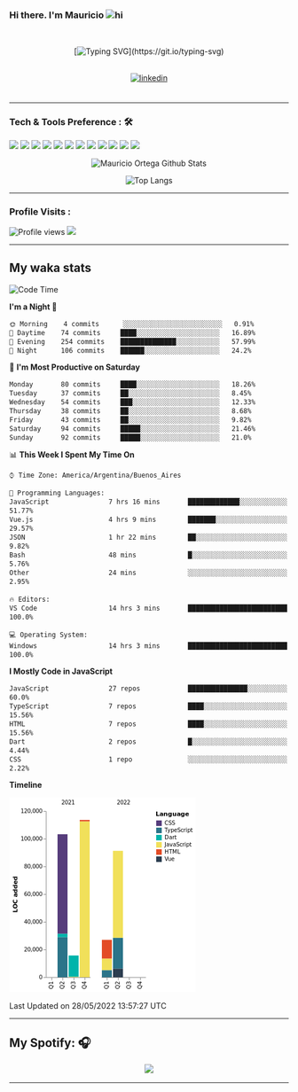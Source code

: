 ### Hi there. I'm Mauricio <img src="https://user-images.githubusercontent.com/1303154/88677602-1635ba80-d120-11ea-84d8-d263ba5fc3c0.gif" width="28px" alt="hi">
<br /> 

<div align="center">
  
[![Typing SVG](https://readme-typing-svg.herokuapp.com?size=25&duration=7000&center=true&vCenter=true&width=650&height=40&lines=WELCOME!;My+name+is+Mauricio+Ortega...;I+am+a+Front-End+Developer...;I+hope+you+find+what+you+are+looking+for...;You+have+my+contact+information...;MAY+THE+FORCE+BE+WITH+YOU...)](https://git.io/typing-svg)

</div>
  
<br />

<div align="center">
  
<a href="https://www.linkedin.com/in/mauricio-sebasti%C3%A1n-ortega-71b43788/" target="_blank">
<img src=https://img.shields.io/badge/linkedin-%231E77B5.svg?&style=for-the-badge&logo=linkedin&logoColor=white alt=linkedin style="margin-bottom: 5px;" />
</a>
  
</div>

<br />



<!--
**Nekzus/Nekzus** is a ✨ _special_ ✨ repository because its `README.md` (this file) appears on your GitHub profile.

Here are some ideas to get you started:

- 🔭 I’m currently working on ...
- 🌱 I’m currently learning ...
- 👯 I’m looking to collaborate on ...
- 🤔 I’m looking for help with ...
- 💬 Ask me about ...
- 📫 How to reach me: ...
- 😄 Pronouns: ...
- ⚡ Fun fact: ...
-->

---

### Tech & Tools Preference : 🛠

<img src = "https://img.shields.io/badge/-HTML5-E34F26?style=flat&logo=html5&logoColor=white"> <img src = "https://img.shields.io/badge/-CSS3-1572B6?style=flat&logo=css3&logoColor=white">
<img src="https://img.shields.io/badge/-Bootstrap-563D7C?style=flat&logo=bootstrap&logoColor=white">
<img src="https://img.shields.io/badge/-JavaScript-eed718?style=flat&logo=javascript&logoColor=ffffff">
<img src="https://img.shields.io/badge/-Sass-cc6699?style=flat&logo=sass&logoColor=ffffff">
<img src="https://img.shields.io/badge/-React-000000?style=flat&logo=react&logoColor=00c8ff">
<img src="https://img.shields.io/badge/-Node.js-3C873A?style=flat&logo=Node.js&logoColor=white">
<img src="https://img.shields.io/badge/-Firebase-FFA611?style=flat&logo=firebase&logoColor=FFFFFF">
<img src="http://img.shields.io/badge/-Git-F1502F?style=flat&logo=git&logoColor=FFFFFF">
<img src="http://img.shields.io/badge/-Github-000000?style=flat&logo=github&logoColor=FFFFFF">
<img src="http://img.shields.io/badge/-VS%20Code-007ACC?style=flat&logo=visual%20studio%20code&logoColor=white">
<img src="http://img.shields.io/badge/-Vercel-black?style=flat&logo=vercel&logoColor=white">

<div align="center">
  
![Mauricio Ortega Github Stats](https://github-readme-stats.vercel.app/api?username=Nekzus&show_icons=true&title_color=fff&icon_color=79ff97&text_color=9f9f9f&bg_color=151515)

![Top Langs](https://github-readme-stats.vercel.app/api/top-langs/?username=Nekzus&hide=css,html&layout=compact&title_color=fff&icon_color=79ff97&text_color=9f9f9f&bg_color=151515)

</div>
  
---

### Profile Visits :
  
![Profile views](https://gpvc.arturio.dev/Nekzus)  <img src="https://img.shields.io/github/followers/Nekzus?label=Follow" style=" float:left, margin-right:10px" />

---


## My waka stats
<!--START_SECTION:waka-->
![Code Time](http://img.shields.io/badge/Code%20Time-921%20hrs%201%20min-blue)

**I'm a Night 🦉** 

```text
🌞 Morning    4 commits      ░░░░░░░░░░░░░░░░░░░░░░░░░   0.91% 
🌆 Daytime    74 commits     ████░░░░░░░░░░░░░░░░░░░░░   16.89% 
🌃 Evening    254 commits    ██████████████░░░░░░░░░░░   57.99% 
🌙 Night      106 commits    ██████░░░░░░░░░░░░░░░░░░░   24.2%

```
📅 **I'm Most Productive on Saturday** 

```text
Monday       80 commits     ████░░░░░░░░░░░░░░░░░░░░░   18.26% 
Tuesday      37 commits     ██░░░░░░░░░░░░░░░░░░░░░░░   8.45% 
Wednesday    54 commits     ███░░░░░░░░░░░░░░░░░░░░░░   12.33% 
Thursday     38 commits     ██░░░░░░░░░░░░░░░░░░░░░░░   8.68% 
Friday       43 commits     ██░░░░░░░░░░░░░░░░░░░░░░░   9.82% 
Saturday     94 commits     █████░░░░░░░░░░░░░░░░░░░░   21.46% 
Sunday       92 commits     █████░░░░░░░░░░░░░░░░░░░░   21.0%

```


📊 **This Week I Spent My Time On** 

```text
⌚︎ Time Zone: America/Argentina/Buenos_Aires

💬 Programming Languages: 
JavaScript               7 hrs 16 mins       █████████████░░░░░░░░░░░░   51.77% 
Vue.js                   4 hrs 9 mins        ███████░░░░░░░░░░░░░░░░░░   29.57% 
JSON                     1 hr 22 mins        ██░░░░░░░░░░░░░░░░░░░░░░░   9.82% 
Bash                     48 mins             █░░░░░░░░░░░░░░░░░░░░░░░░   5.76% 
Other                    24 mins             ░░░░░░░░░░░░░░░░░░░░░░░░░   2.95%

🔥 Editors: 
VS Code                  14 hrs 3 mins       █████████████████████████   100.0%

💻 Operating System: 
Windows                  14 hrs 3 mins       █████████████████████████   100.0%

```

**I Mostly Code in JavaScript** 

```text
JavaScript               27 repos            ███████████████░░░░░░░░░░   60.0% 
TypeScript               7 repos             ████░░░░░░░░░░░░░░░░░░░░░   15.56% 
HTML                     7 repos             ████░░░░░░░░░░░░░░░░░░░░░   15.56% 
Dart                     2 repos             █░░░░░░░░░░░░░░░░░░░░░░░░   4.44% 
CSS                      1 repo              ░░░░░░░░░░░░░░░░░░░░░░░░░   2.22%

```


**Timeline**

![Chart not found](https://raw.githubusercontent.com/Nekzus/Nekzus/main/charts/bar_graph.png) 


 Last Updated on 28/05/2022 13:57:27 UTC
<!--END_SECTION:waka-->

---
## My Spotify: 🎧

<div align="center"><img src="https://spotify-github-profile.vercel.app/api/view?uid=11169970531&cover_image=true&theme=default" /></div>

---
